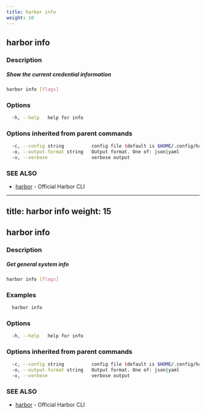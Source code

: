 ```yaml
---
title: harbor info
weight: 10
---
```

## harbor info

### Description

##### Show the current credential information

```sh
harbor info [flags]
```

### Options

```sh
  -h, --help   help for info
```

### Options inherited from parent commands

```sh
  -c, --config string          config file (default is $HOME/.config/harbor-cli/config.yaml)
  -o, --output-format string   Output format. One of: json|yaml
  -v, --verbose                verbose output
```

### SEE ALSO

* [harbor](harbor.md)	 - Official Harbor CLI


---
title: harbor info
weight: 15
---
## harbor info

### Description

##### Get general system info

```sh
harbor info [flags]
```

### Examples

```sh
  harbor info
```

### Options

```sh
  -h, --help   help for info
```

### Options inherited from parent commands

```sh
  -c, --config string          config file (default is $HOME/.config/harbor-cli/config.yaml)
  -o, --output-format string   Output format. One of: json|yaml
  -v, --verbose                verbose output
```

### SEE ALSO

* [harbor](harbor.md)	 - Official Harbor CLI

